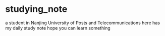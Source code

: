 # studying_note
a student in Nanjing University of Posts and Telecommunications
here has my daily study note
hope you can learn something
